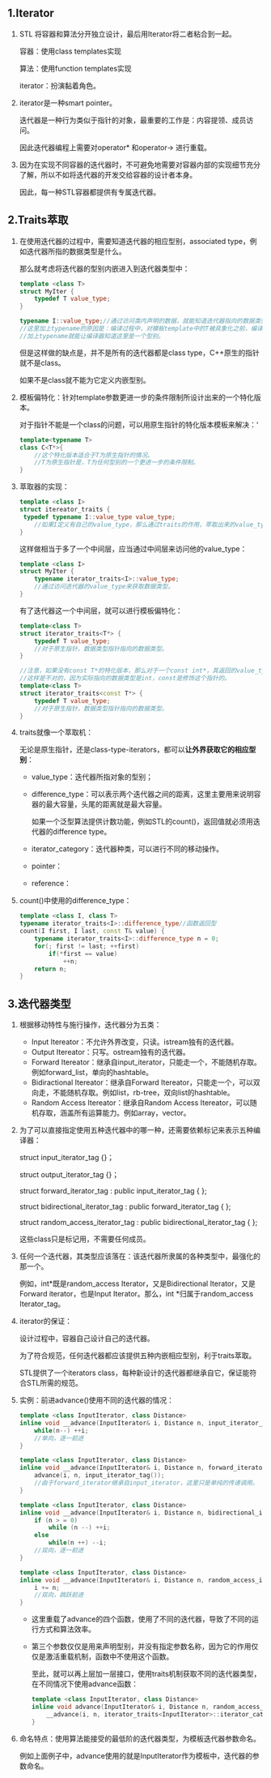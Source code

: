 ## 1.Iterator

1. STL 将容器和算法分开独立设计，最后用Iterator将二者粘合到一起。

   容器：使用class templates实现

   算法：使用function templates实现

   iterator：扮演黏着角色。

2. iterator是一种smart pointer。

   迭代器是一种行为类似于指针的对象，最重要的工作是：内容提领、成员访问。

   因此迭代器编程上需要对operator* 和operator-> 进行重载。

3. 因为在实现不同容器的迭代器时，不可避免地需要对容器内部的实现细节充分了解，所以不如将迭代器的开发交给容器的设计者本身。

   因此，每一种STL容器都提供有专属迭代器。



## 2.Traits萃取

1. 在使用迭代器的过程中，需要知道迭代器的相应型别，associated type，例如迭代器所指的数据类型是什么。

   那么就考虑将迭代器的型别内嵌进入到迭代器类型中：

   ```cpp
   template <class T>
   struct MyIter {
       typedef T value_type;
   }
   
   typename I::value_type;//通过访问类内声明的数据，就能知道迭代器指向的数据类型是什么。
   //这里加上typename的原因是：编译过程中，对模板template中的T被具象化之前，编译器对T一无所知，不能判断MyIter<T>::value_type指向的到底是一个型别，还是一个成员函数，还是一个成员变量。
   //加上typename就能让编译器知道这里是一个型别。
   ```

   但是这样做的缺点是，并不是所有的迭代器都是class type，C++原生的指针就不是class。

   如果不是class就不能为它定义内嵌型别。

2. 模板偏特化：针对template参数更进一步的条件限制所设计出来的一个特化版本。

   对于指针不能是一个class的问题，可以用原生指针的特化版本模板来解决：‘

   ```cpp
   template<typename T>
   class C<T*>{
       //这个特化版本适合于T为原生指针的情况。
       //T为原生指针是，T为任何型别的一个更进一步的条件限制。
   }
   ```

3. 萃取器的实现：

   ```cpp
   template <class I>
   struct itereator_traits {
   	typedef typename I::value_type value_type;
       //如果I定义有自己的value_type，那么通过traits的作用，萃取出来的value_type就是I::value_type。
   }
   ```

   这样做相当于多了一个中间层，应当通过中间层来访问他的value_type：

   ```cpp
   template <class I>
   struct MyIter {
       typename iterator_traits<I>::value_type;
       //通过访问迭代器的value_type来获取数据类型。
   }
   ```

   有了迭代器这一个中间层，就可以进行模板偏特化：

   ```cpp
   template<class T>
   struct iterator_traits<T*> {
       typedef T value_type;
       //对于原生指针，数据类型指针指向的数据类型。
   }
   
   //注意，如果没有const T*的特化版本，那么对于一个const int*，其返回的value_type就会是 const int
   //这样是不对的，因为实际指向的数据类型是int，const是修饰这个指针的。
   template<class T>
   struct iterator_traits<const T*> {
       typedef T value_type;
       //对于原生指针，数据类型指针指向的数据类型。
   }
   ```

4. traits就像一个萃取机：

   无论是原生指针，还是class-type-iterators，都可以**让外界获取它的相应型别**：

   - value_type：迭代器所指对象的型别；

   - difference_type：可以表示两个迭代器之间的距离，这里主要用来说明容器的最大容量，头尾的距离就是最大容量。

     如果一个泛型算法提供计数功能，例如STL的count()，返回值就必须用迭代器的difference type。

   - iterator_category：迭代器种类，可以进行不同的移动操作。
   - pointer：
   - reference：

5. count()中使用的difference_type：

   ```cpp
   template <class I, class T>
   typename iterator_traits<I>::difference_type//函数返回型
   count(I first, I last, const T& value) {
       typename iterator_traits<I>::difference_type n = 0;
       for(; first != last; ++first)
           if(*first == value) 
               ++n;
       return n;
   }
   ```

   



## 3.迭代器类型

1. 根据移动特性与施行操作，迭代器分为五类：

   - Input Itereator：不允许外界改变，只读。istream独有的迭代器。
   - Output Itereator：只写。ostream独有的迭代器。
   - Forward Itereator：继承自input_iterator，只能走一个，不能随机存取。例如forward_list，单向的hashtable。
   - Bidiractional Itereator：继承自Forward Itereator，只能走一个，可以双向走，不能随机存取。例如list，rb-tree，双向list的hashtable。
   - Random Access Itereator：继承自Random Access Itereator，可以随机存取，涵盖所有运算能力。例如array，vector。

2. 为了可以直接指定使用五种迭代器中的哪一种，还需要依赖标记来表示五种编译器：

   struct input_iterator_tag {}；

   struct output_iterator_tag {}；

   struct forward_iterator_tag : public input_iterator_tag { };

   struct bidirectional_iterator_tag : public forward_iterator_tag { };

   struct random_access_iterator_tag : public bidirectional_iterator_tag { };

   这些class只是标记用，不需要任何成员。

3. 任何一个迭代器，其类型应该落在：该迭代器所隶属的各种类型中，最强化的那一个。

   例如，int*既是random_access Iterator，又是Bidirectional Iterator，又是Forward iterator，也是Input Iterator。那么，int *归属于random_access Iterator_tag。

4. iterator的保证：

   设计过程中，容器自己设计自己的迭代器。

   为了符合规范，任何迭代器都应该提供五种内嵌相应型别，利于traits萃取。

   STL提供了一个iterators class，每种新设计的迭代器都继承自它，保证能符合STL所需的规范。

5. 实例：前进advance()使用不同的迭代器的情况：

   ```cpp
   template <class InputIterator, class Distance>
   inline void __advance(InputIterator& i, Distance n, input_iterator_tag) {
       while(n--) ++i;
       //单向，逐一前进
   }
   
   template <class InputIterator, class Distance>
   inline void __advance(InputIterator& i, Distance n, forward_iterator_tag) {
       advance(i, n, input_iterator_tag());
       //由于forward_iterator继承自input_iterator，这里只是单纯的传递调用。
   }
   
   template <class InputIterator, class Distance>
   inline void __advance(InputIterator& i, Distance n, bidirectional_iterator_tag) {
       if (n > = 0)
           while (n --) ++i;
       else
           while(n ++) --i;
       //双向，逐一前进
   }
   
   template <class InputIterator, class Distance>
   inline void __advance(InputIterator& i, Distance n, random_access_iterator_tag) {
       i += n;
       //双向，跳跃前进
   }
   ```

   - 这里重载了advance的四个函数，使用了不同的迭代器，导致了不同的运行方式和算法效率。

   - 第三个参数仅仅是用来声明型别，并没有指定参数名称，因为它的作用仅仅是激活重载机制，函数中不使用这个函数。

     至此，就可以再上层加一层接口，使用traits机制获取不同的迭代器类型，在不同情况下使用advance函数：

     ```cpp
     template <class InputIterator, class Distance>
     inline void advance(InputIterator& i, Distance n, random_access_iterator_tag) {
         __advance(i, n, iterator_traits<InputIterator>::iterator_category());
     }
     ```

6. 命名特点：使用算法能接受的最低阶的迭代器类型，为模板迭代器参数命名。

   例如上面例子中，advance使用的就是InputIterator作为模板中，迭代器的参数命名。

   
